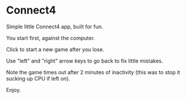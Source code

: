 # Connect4

Simple little Connect4 app, built for fun.

You start first, against the computer.

Click to start a new game after you lose.

Use "left" and "right" arrow keys to go back to fix little mistakes.

Note the game times out after 2 minutes of inactivity (this was to stop it sucking up CPU if left on).

Enjoy.
